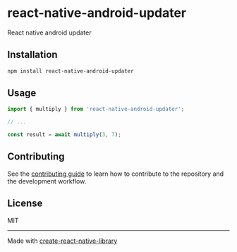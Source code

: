 # react-native-android-updater

React native android updater

## Installation

```sh
npm install react-native-android-updater
```

## Usage

```js
import { multiply } from 'react-native-android-updater';

// ...

const result = await multiply(3, 7);
```

## Contributing

See the [contributing guide](CONTRIBUTING.md) to learn how to contribute to the repository and the development workflow.

## License

MIT

---

Made with [create-react-native-library](https://github.com/callstack/react-native-builder-bob)
